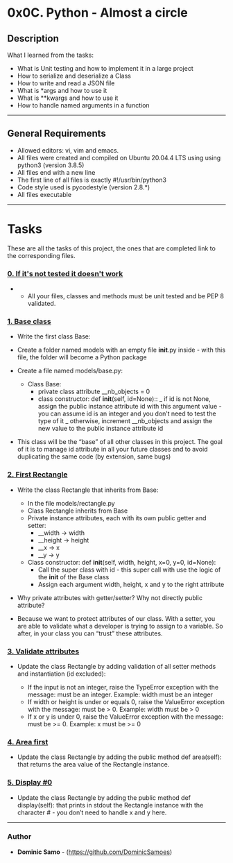 # 0x0C. Python - Almost a circle

## Description

What I learned from the tasks:

* What is Unit testing and how to implement it in a large project
* How to serialize and deserialize a Class
* How to write and read a JSON file
* What is *args and how to use it
* What is **kwargs and how to use it
* How to handle named arguments in a function

---

## General Requirements
* Allowed editors: vi, vim and emacs.
* All files were created and compiled on Ubuntu 20.04.4 LTS using using python3 (version 3.8.5)
* All files end with a new line
* The first line of all files is exactly #!/usr/bin/python3
* Code style used is pycodestyle (version 2.8.*)
* All files executable

---

# Tasks

These are all the tasks of this project, the ones that are completed link to the corresponding files.

### [0. If it's not tested it doesn't work](./tests/)
* 
  - All your files, classes and methods must be unit tested and be PEP 8 validated.

### [1. Base class](./models/base.py)
* Write the first class Base:

* Create a folder named models with an empty file __init__.py inside - with this file, the folder will become a Python package

* Create a file named models/base.py:

	- Class Base:
		+ private class attribute __nb_objects = 0
		+ class constructor: def __init__(self, id=None)::
			_ if id is not None, assign the public instance attribute id with this argument value - you can assume id is an integer and you don’t need to test the type of it
			_ otherwise, increment __nb_objects and assign the new value to the public instance attribute id
* This class will be the “base” of all other classes in this project. The goal of it is to manage id attribute in all your future classes and to avoid duplicating the same code (by extension, same bugs)


### [2. First Rectangle](./models/rectangle.py)
* Write the class Rectangle that inherits from Base:

	- In the file models/rectangle.py
	- Class Rectangle inherits from Base
	- Private instance attributes, each with its own public getter and setter:
		+ __width -> width
		+ __height -> height
		+ __x -> x
		+ __y -> y
	- Class constructor: def __init__(self, width, height, x=0, y=0, id=None):
		+ Call the super class with id - this super call with use the logic of the __init__ of the Base class
		+ Assign each argument width, height, x and y to the right attribute
* Why private attributes with getter/setter? Why not directly public attribute?

* Because we want to protect attributes of our class. With a setter, you are able to validate what a developer is trying to assign to a variable. So after, in your class you can “trust” these attributes.


### [3. Validate attributes](./models/rectangle.py)
* Update the class Rectangle by adding validation of all setter methods and instantiation (id excluded):

	- If the input is not an integer, raise the TypeError exception with the message: <name of the attribute> must be an integer. Example: width must be an integer
	- If width or height is under or equals 0, raise the ValueError exception with the message: <name of the attribute> must be > 0. Example: width must be > 0
	- If x or y is under 0, raise the ValueError exception with the message: <name of the attribute> must be >= 0. Example: x must be >= 0

### [4. Area first](./models/rectangle.py)
* Update the class Rectangle by adding the public method def area(self): that returns the area value of the Rectangle instance.

### [5. Display #0](./models/rectangle.py)
* Update the class Rectangle by adding the public method def display(self): that prints in stdout the Rectangle instance with the character # - you don’t need to handle x and y here.





---

### Author
* **Dominic Samo** - (https://github.com/DominicSamoes)

